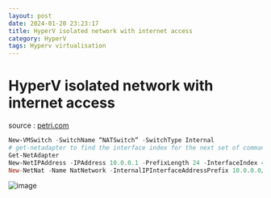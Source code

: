 ```yaml
---
layout: post
date: 2024-01-20 23:23:17
title: HyperV isolated network with internet access
category: HyperV
tags: Hyperv virtualisation
---
```

# HyperV isolated network with internet access

source : [petri.com](https://petri.com/using-nat-virtual-switch-hyper-v)

```powershell
New-VMSwitch -SwitchName “NATSwitch” -SwitchType Internal
# get-netadapter to find the interface index for the next set of commands
Get-NetAdapter
New-NetIPAddress -IPAddress 10.0.0.1 -PrefixLength 24 -InterfaceIndex 49
New-NetNat -Name NatNetwork -InternalIPInterfaceAddressPrefix 10.0.0.0/24
```
![image](https://petri-media.s3.amazonaws.com/2017/02/Hyper-VNATSwitch.png)
